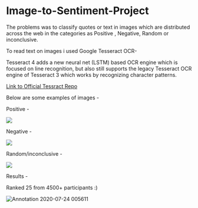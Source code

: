 # Image-to-Sentiment-Project


The problems was to classify quotes or text in images which are distributed across the web in the categories as Positive , Negative, Random or inconclusive.

To read text on images i used Google Tesseract OCR-

Tesseract 4 adds a new neural net (LSTM) based OCR engine which is focused on line recognition, but also still supports the legacy Tesseract OCR engine of Tesseract 3 which works by recognizing character patterns.

[Link to Official Tessract Repo](https://github.com/tesseract-ocr/tesseract)

Below are some examples of images -

Positive -

![](https://github.com/milannzz/Image-To-Sentiment-Prediction/blob/master/Sample%20Data%20Files/Sample_Positive.jpg?raw=true)

Negative -

![](https://github.com/milannzz/Image-To-Sentiment-Prediction/blob/master/Sample%20Data%20Files/Sample_Positive.jpg?raw=true)

Random/inconclusive -

![](https://github.com/milannzz/Image-To-Sentiment-Prediction/blob/master/Sample%20Data%20Files/Sample_Random.jpg?raw=true)

Results -

Ranked 25 from 4500+ participants :)

![Annotation 2020-07-24 005611](https://user-images.githubusercontent.com/50313887/88330394-f467bc80-cd48-11ea-94a1-2443879512a5.png)
